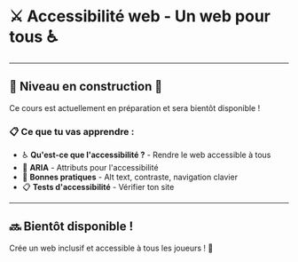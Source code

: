 # ⚔️ Accessibilité web - Un web pour tous ♿

---

## 🚧 Niveau en construction 🚧

Ce cours est actuellement en préparation et sera bientôt disponible !

### 📋 Ce que tu vas apprendre :

- ♿ **Qu'est-ce que l'accessibilité ?** - Rendre le web accessible à tous
- 🎯 **ARIA** - Attributs pour l'accessibilité
- 🔧 **Bonnes pratiques** - Alt text, contraste, navigation clavier
- 📋 **Tests d'accessibilité** - Vérifier ton site

---

## 🔜 Bientôt disponible !

Crée un web inclusif et accessible à tous les joueurs ! 🚀
